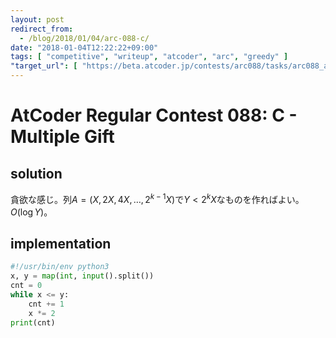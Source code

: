 ```yaml
---
layout: post
redirect_from:
  - /blog/2018/01/04/arc-088-c/
date: "2018-01-04T12:22:22+09:00"
tags: [ "competitive", "writeup", "atcoder", "arc", "greedy" ]
"target_url": [ "https://beta.atcoder.jp/contests/arc088/tasks/arc088_a" ]
---
```


# AtCoder Regular Contest 088: C - Multiple Gift

## solution

貪欲な感じ。列$A = (X, 2X, 4X, \dots, 2^{k-1}X)$で$Y \lt 2^kX$なものを作ればよい。$O(\log Y)$。

## implementation

``` python
#!/usr/bin/env python3
x, y = map(int, input().split())
cnt = 0
while x <= y:
    cnt += 1
    x *= 2
print(cnt)
```
